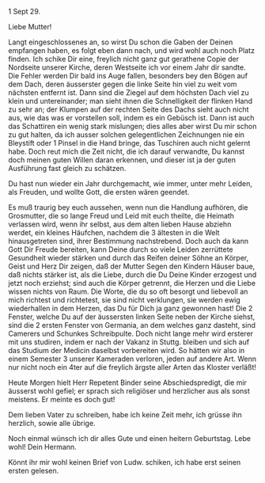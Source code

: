  1 Sept 29.

Liebe Mutter!

Langt eingeschlossenes an, so wirst Du schon die Gaben der Deinen empfangen haben, es folgt eben dann nach, und wird wohl auch noch Platz finden. 
Ich schike Dir eine, freylich nicht ganz gut gerathene Copie der Nordseite unserer Kirche, deren Westseite ich vor einem Jahr dir sandte. Die Fehler werden Dir bald ins Auge fallen, besonders bey den Bögen auf dem Dach, deren äusserster gegen die linke Seite hin viel zu weit vom nächsten entfernt ist. Dann sind die Ziegel auf dem höchsten Dach viel zu klein und untereinander; man sieht ihnen die Schnelligkeit der flinken Hand zu sehr an; der Klumpen auf der rechten Seite des Dachs sieht auch nicht aus, wie das was er vorstellen soll, indem es ein Gebüsch ist. Dann ist auch das Schattiren ein wenig stark mislungen; dies alles aber wirst Du mir schon zu gut halten, da ich ausser solchen gelegentlichen Zeichnungen nie ein Bleystift oder 1 Pinsel in die Hand bringe, das Tuschiren auch nicht gelernt habe. Doch reut mich die Zeit nicht, die ich darauf verwandte, Du kannst doch meinen guten Willen daran erkennen, und dieser ist ja der guten Ausführung fast gleich zu schätzen.

Du hast nun wieder ein Jahr durchgemacht, wie immer, unter mehr Leiden, als Freuden, und wollte Gott, die ersten wären geendet.

Es muß traurig bey euch aussehen, wenn nun die Handlung aufhören, die Grosmutter, die so lange Freud und Leid mit euch theilte, die Heimath verlassen wird, wenn ihr selbst, aus dem alten lieben Hause abziehn werdet, ein kleines Häufchen, nachdem die 3 ältesten in die Welt hinausgetreten sind, ihrer Bestimmung nachstrebend. Doch auch da kann Gott Dir Freude bereiten, kann Deine durch so viele Leiden zerrüttete Gesundheit wieder stärken und durch das Reifen deiner Söhne an Körper, Geist und Herz Dir zeigen, daß der Mutter Segen den Kindern Häuser baue, daß nichts stärker ist, als die Liebe, durch die Du Deine Kinder erzogest und jetzt noch erziehst; sind auch die Körper getrennt, die Herzen und die Liebe wissen nichts von Raum. Die Worte, die du so oft besorgt und liebevoll an mich richtest und richtetest, sie sind nicht verklungen, sie werden ewig wiederhallen in dem Herzen, das Du für Dich ja ganz gewonnen hast! 
Die 2 Fenster, welche Du auf der äussersten linken Seite neben der Kirche siehst, sind die 2 ersten Fenster von Germania, an dem welches ganz dasteht, sind Camerers und Schunkes Schreibpulte. Doch nicht lange mehr wird ersterer mit uns studiren, indem er nach der Vakanz in Stuttg. bleiben und sich auf das Studium der Medicin daselbst vorbereiten wird. So hätten wir also in einem Semester 3 unserer Kameraden verloren, jeden auf andere Art. Wenn nur nicht noch ein 4ter auf die freylich ärgste aller Arten das Kloster verläßt!

Heute Morgen hielt Herr Repetent Binder seine Abschiedspredigt, die mir äusserst wohl gefiel; er sprach sich religiöser und herzlicher aus als sonst meistens. Er meinte es doch gut!

Dem lieben Vater zu schreiben, habe ich keine Zeit mehr, ich grüsse ihn herzlich, sowie alle übrige.

Noch einmal wünsch ich dir alles Gute und einen heitern Geburtstag. Lebe wohl!
 Dein Hermann.

Könnt ihr mir wohl keinen Brief von Ludw. schiken, ich habe erst seinen ersten gelesen.
